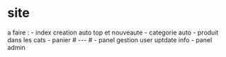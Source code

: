 # site

a faire : 
				- index creation auto top et nouveaute
				- categorie auto
				- produit dans les cats
				- panier
				# --- #
					- panel gestion user uptdate info
					- panel admin